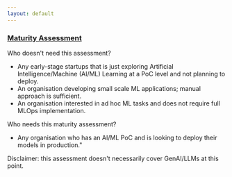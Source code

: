 ```yaml
---
layout: default
---
```



### [Maturity Assessment](https://apps.digicatapult.org.uk/ai-adoption-toolkit{target='_blank})

Who doesn't need this assessment?
  - Any early-stage startups that is just exploring ArtificiaI Intelligence/Machine (AI/ML) Learning at a PoC level and not planning to deploy.
  - An organisation developing small scale ML applications; manual approach is sufficient.
  - An organisation interested in ad hoc ML tasks and does not require full MLOps implementation.

Who needs this maturity assessment?
  - Any organisation who has an AI/ML PoC and is looking to deploy their models in production."

Disclaimer: this assessment doesn't necessarily cover GenAI/LLMs at this point.